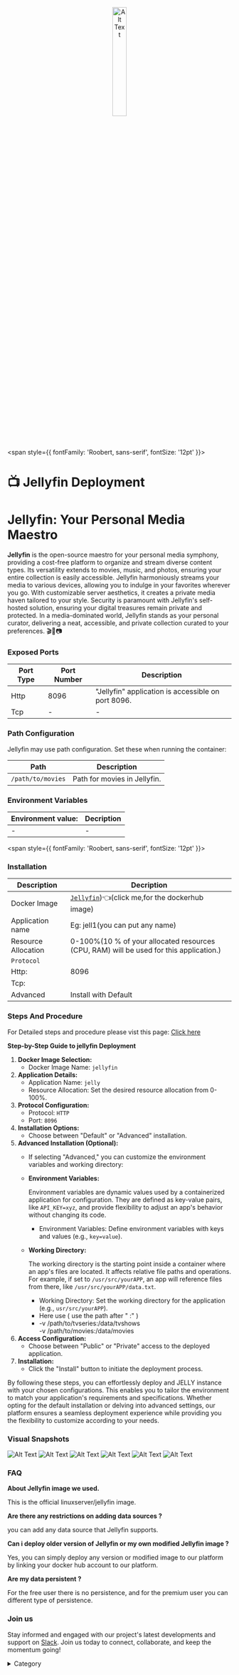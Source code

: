 <p align="center">
  <img src="/img/dsd.jpg" alt="Alt Text" width="25%"/>
</p> 

<span style={{ fontFamily: 'Roobert, sans-serif', fontSize: '12pt' }}>

# 📺 Jellyfin Deployment

# Jellyfin: Your Personal Media Maestro

**Jellyfin** is the open-source maestro for your personal media symphony, providing a cost-free platform to organize and stream diverse content types. Its versatility extends to movies, music, and photos, ensuring your entire collection is easily accessible. Jellyfin harmoniously streams your media to various devices, allowing you to indulge in your favorites wherever you go. With customizable server aesthetics, it creates a private media haven tailored to your style. Security is paramount with Jellyfin's self-hosted solution, ensuring your digital treasures remain private and protected. In a media-dominated world, Jellyfin stands as your personal curator, delivering a neat, accessible, and private collection curated to your preferences. 🎬🎵📷

### Exposed Ports

| Port Type | Port Number | Description                                       |
| --------- | ----------- | ------------------------------------------------- |
| Http      | 8096        | "Jellyfin" application is accessible on port 8096. |
| Tcp       | -           | -             |

### Path Configuration

Jellyfin may use path configuration. Set these when running the container:

| Path                  | Description                             |
| --------------------- | --------------------------------------- |
| `/path/to/movies`     | Path for movies in Jellyfin.             |


### Environment Variables


|   **Environment value:**          | Decription                                                                                                               | 
| --------------------- | ------                                                                                                                   | 
|-       |  -                              |

</span>


<span style={{ fontFamily: 'Roobert, sans-serif', fontSize: '12pt' }}>

### Installation

|  Description          | Decription                                                                                                               | 
| --------------------- | ------                                                                                                                   | 
| Docker Image          |  [`Jellyfin`](https://hub.docker.com/r/jellyfin/jellyfin))👈(click me,for the dockerhub image)                                   |
| Application name      |  Eg: jell1(you can put any name)                                                                                        | 
| Resource Allocation   |  0-100%(10 % of your allocated resources (CPU, RAM) will be used for this application.)                                  | 
| `Protocol`            |                                                                                                                          | 
|  Http:                | 8096                                                                                                                      |
|  Tcp:                 |                                                                                                                          | 
|    Advanced           |    Install with Default                                                                                                  |


### Steps And Procedure

For Detailed steps and procedure please vist this page: [Click here](https://techscaleinfinite.github.io/introduction/cloud-float/Steps%20and%20procedure)



**Step-by-Step Guide to jellyfin Deployment**

1. **Docker Image Selection:**
   * Docker Image Name: `jellyfin`
2. **Application Details:**
   * Application Name: `jelly`
   * Resource Allocation: Set the desired resource allocation from 0-100%.
3. **Protocol Configuration:**
   * Protocol: `HTTP`
   * Port: `8096`
4. **Installation Options:**
   * Choose between "Default" or "Advanced" installation.
5. **Advanced Installation (Optional):**
   * If selecting "Advanced," you can customize the environment variables and working directory:
   *   **Environment Variables:**

       Environment variables are dynamic values used by a containerized application for configuration. They are defined as key-value pairs, like `API_KEY=xyz`, and provide flexibility to adjust an app's behavior without changing its code.

       * Environment Variables: Define environment variables with keys and values (e.g., `key=value`).
   *   **Working Directory:**

       The working directory is the starting point inside a container where an app's files are located. It affects relative file paths and operations. For example, if set to `/usr/src/yourAPP`, an app will reference files from there, like `/usr/src/yourAPP/data.txt`.

       * Working Directory: Set the working directory for the application (e.g., `usr/src/yourAPP`).
       * Here use ( use the path after   " :"  )
       * \-v /path/to/tvseries:/data/tvshows\
         \-v /path/to/movies:/data/movies
6. **Access Configuration:**
   * Choose between "Public" or "Private" access to the deployed application.
7. **Installation:**
   * Click the "Install" button to initiate the deployment process.

By following these steps, you can effortlessly deploy and JELLY instance with your chosen configurations. This enables you to tailor the environment to match your application's requirements and specifications. Whether opting for the default installation or delving into advanced settings, our platform ensures a seamless deployment experience while providing you the flexibility to customize according to your needs.

### Visual Snapshots


![Alt Text](/img/l7.jpg)
![Alt Text](/img/k5k.jpg)
![Alt Text](/img/ll.jpg)
![Alt Text](/img/ooog.jpg)
![Alt Text](/img/kkkj.jpg)
![Alt Text](/img/kkn.jpg)




### FAQ

**About Jellyfin image we used.**

This is the official linuxserver/jellyfin image.

**Are there any restrictions on adding data sources ?**

you can add any data source that Jellyfin supports.

**Can i deploy older version of Jellyfin or my own modified Jellyfin image ?**

Yes, you can simply deploy any version or modified image to our platform by linking your docker hub account to our platform.

**Are my data persistent ?**

For the free user there is no persistence, and for the premium user you can different type of persistence.

### Join us

Stay informed and engaged with our project's latest developments and support on [Slack](https://app.slack.com/client/T04QS32JX6E/C04QKEWE146). Join us today to connect, collaborate, and keep the momentum going!&#x20;

<details>

<summary>Category</summary>

Kubernetes, cloud computing, DevOps, cloud services, hosting platform, container orchestration, cloud infrastructure, cloud deployment, cloud management, cloud technology, cloud solutions, media, entertainment, jellyfin

</details>

</span>


